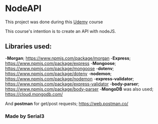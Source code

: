 # NodeAPI

This project was done during this [Udemy](https://www.udemy.com/course/node-js-api-tutorial/) course

This course's intention is to create an API with nodeJS.

## Libraries used:
-**Morgan**; https://www.npmjs.com/package/morgan
-**Express**; https://www.npmjs.com/package/express
-**Mongoose**; https://www.npmjs.com/package/mongoose
-**dotenv**; https://www.npmjs.com/package/dotenv
-**nodemon**; https://www.npmjs.com/package/nodemon
-**express-validator**; https://www.npmjs.com/package/express-validator
-**body-parser**; https://www.npmjs.com/package/body-parser
-**MongoDB** was also used; https://cloud.mongodb.com/

And **postman** for get/post requests; https://web.postman.co/

### Made by Serial3
